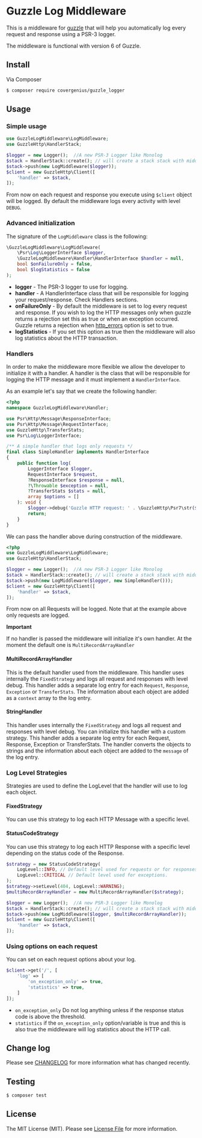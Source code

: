 # Guzzle Log Middleware

This is a middleware for [guzzle](https://github.com/guzzle/guzzle) that will help you automatically log every request 
and response using a PSR-3 logger.

The middleware is functional with version 6 of Guzzle.

## Install

Via Composer

``` bash
$ composer require covergenius/guzzle_logger
```

## Usage

### Simple usage

```php
use GuzzleLogMiddleware\LogMiddleware;
use GuzzleHttp\HandlerStack;

$logger = new Logger();  //A new PSR-3 Logger like Monolog
$stack = HandlerStack::create(); // will create a stack stack with middlewares of guzzle already pushed inside of it.
$stack->push(new LogMiddleware($logger));
$client = new GuzzleHttp\Client([
    'handler' => $stack,
]);
```

From now on each request and response you execute using `$client` object will be logged.
By default the middleware logs every activity with level `DEBUG`.

### Advanced initialization

The signature of the `LogMiddleware` class is the following:

```php
\GuzzleLogMiddleware\LogMiddleware(
    \Psr\Log\LoggerInterface $logger, 
    \GuzzleLogMiddleware\Handler\HandlerInterface $handler = null, 
    bool $onFailureOnly = false, 
    bool $logStatistics = false
);
```

- **logger** - The PSR-3 logger to use for logging.
- **handler** - A HandlerInterface class that will be responsible for logging your request/response. Check Handlers sections.
- **onFailureOnly** - By default the middleware is set to log every request and response. If you wish to log 
the HTTP messages only when guzzle returns a rejection set this as true or when an exception occurred. 
Guzzle returns a rejection when [http_errors](http://docs.guzzlephp.org/en/stable/request-options.html#http-errors) option is set to true. 
- **logStatistics** - If you set this option as true then the middleware will also log statistics about the HTTP transaction.

### Handlers

In order to make the middleware more flexible we allow the developer to initialize it with a handler. 
A handler is the class that will be responsible for logging the HTTP message and it must implement a `HandlerInterface`.

As an example let's say that we create the following handler:

```php
<?php
namespace GuzzleLogMiddleware\Handler;

use Psr\Http\Message\ResponseInterface;
use Psr\Http\Message\RequestInterface;
use GuzzleHttp\TransferStats;
use Psr\Log\LoggerInterface;

/** A simple handler that logs only requests */
final class SimpleHandler implements HandlerInterface
{
    public function log(
        LoggerInterface $logger,
        RequestInterface $request,
        ?ResponseInterface $response = null,
        ?\Throwable $exception = null,
        ?TransferStats $stats = null,
        array $options = []
    ): void {
        $logger->debug('Guzzle HTTP request: ' . \GuzzleHttp\Psr7\str($request));
        return;
    }
}
```

We can pass the handler above during construction of the middleware.

```php
<?php
use GuzzleLogMiddleware\LogMiddleware;
use GuzzleHttp\HandlerStack;

$logger = new Logger();  //A new PSR-3 Logger like Monolog
$stack = HandlerStack::create(); // will create a stack stack with middlewares of guzzle already pushed inside of it.
$stack->push(new LogMiddleware($logger, new SimpleHandler()));
$client = new GuzzleHttp\Client([
    'handler' => $stack,
]);
```

From now on all Requests will be logged. Note that at the example above only requests are logged.

**Important**

If no handler is passed the middleware will initialize it's own handler. At the moment the default one is `MultiRecordArrayHandler`

#### MultiRecordArrayHandler

This is the default handler used from the middleware. This handler uses internally the `FixedStrategy` and logs all request
and responses with level debug. This handler adds a separate log entry for each `Request`, `Response`, `Exception` or `TransferStats`.
The information about each object are added as a `context` array to the log entry.

#### StringHandler

This handler uses internally the `FixedStrategy` and logs all request and responses with level debug. You can initialize this handler
with a custom strategy. This handler adds a separate log entry for each Request, Response, Exception or TransferStats.
The handler converts the objects to strings and the information about each object are added to the `message` of the log entry.

### Log Level Strategies

Strategies are used to define the LogLevel that the handler will use to log each object.

#### FixedStrategy

You can use this strategy to log each HTTP Message with a specific level.

#### StatusCodeStrategy

You can use this strategy to log each HTTP Response with a specific level depending on the status code of the Response.

```php
$strategy = new StatusCodeStrategy(
    LogLevel::INFO, // Default level used for requests or for responses that status code are not set with a different level.
    LogLevel::CRITICAL // Default level used for exceptions.
);
$strategy->setLevel(404, LogLevel::WARNING);
$multiRecordArrayHandler = new MultiRecordArrayHandler($strategy);

$logger = new Logger();  //A new PSR-3 Logger like Monolog
$stack = HandlerStack::create(); // will create a stack stack with middlewares of guzzle already pushed inside of it.
$stack->push(new LogMiddleware($logger, $multiRecordArrayHandler));
$client = new GuzzleHttp\Client([
    'handler' => $stack,
]);
```

### Using options on each request

You can set on each request options about your log.
 
 ```php
 $client->get('/', [
     'log' => [
         'on_exception_only' => true,
         'statistics' => true,
     ]
 ]);
 ```

- ``on_exception_only`` Do not log anything unless if the response status code is above the threshold.
- ``statistics`` if the `on_exception_only` option/variable is true and this is also true the middleware will log statistics about the HTTP call.

## Change log

Please see [CHANGELOG](CHANGELOG.md) for more information what has changed recently.

## Testing

``` bash
$ composer test
```

## License

The MIT License (MIT). Please see [License File](LICENSE.md) for more information.
